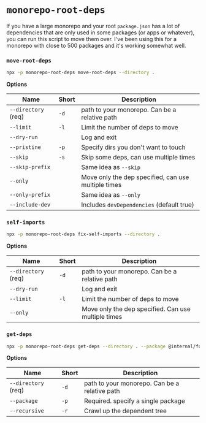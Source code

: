 # `monorepo-root-deps`

If you have a large monorepo and your root `package.json` has a lot of dependencies that are
only used in some packages (or apps or whatever), you can run this script to move them over.
I've been using this for a monorepo with close to 500 packages and it's working somewhat well.

### `move-root-deps`

```bash
npx -p monorepo-root-deps move-root-deps --directory .
```

**Options**

| Name                | Short | Description                                         |
| ------------------- | ----- | --------------------------------------------------- |
| `--directory` (req) | `-d`  | path to your monorepo. Can be a relative path       |
| `--limit`           | `-l`  | Limit the number of deps to move                    |
| `--dry-run`         |       | Log and exit                                        |
| `--pristine`        | `-p`  | Specify dirs you don't want to touch                |
| `--skip`            | `-s`  | Skip some deps, can use multiple times              |
| `--skip-prefix`     |       | Same idea as `--skip`                               |
| `--only`            |       | Move only the dep specified, can use multiple times |
| `--only-prefix`     |       | Same idea as `--only`                               |
| `--include-dev`     |       | Includes `devDependencies` (default true)           |

### `self-imports`

```bash
npx -p monorepo-root-deps fix-self-imports --directory .
```

**Options**

| Name                | Short | Description                                         |
| ------------------- | ----- | --------------------------------------------------- |
| `--directory` (req) | `-d`  | path to your monorepo. Can be a relative path       |
| `--dry-run`         |       | Log and exit                                        |
| `--limit`           | `-l`  | Limit the number of deps to move                    |
| `--only`            |       | Move only the dep specified. Can use multiple times |

### `get-deps`

```bash
npx -p monorepo-root-deps get-deps --directory . --package @internal/foo
```

**Options**

| Name                | Short | Description                                   |
| ------------------- | ----- | --------------------------------------------- |
| `--directory` (req) | `-d`  | path to your monorepo. Can be a relative path |
| `--package`         | `-p`  | Required. specify a single package            |
| `--recursive`       | `-r`  | Crawl up the dependent tree                   |
